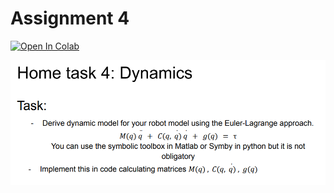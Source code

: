 # Assignment 4  
[![Open In Colab](https://colab.research.google.com/assets/colab-badge.svg)](https://colab.research.google.com/github/4ku/Inno-robotics-labs/blob/master/Dynamics%20of%20non%20linear%20robotic%20systems/Assignment%204/Assignment%204.ipynb)

![](Task_description2.png)